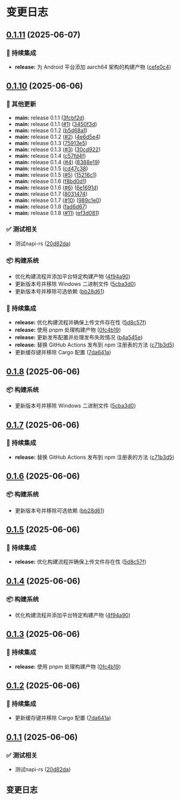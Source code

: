 # 变更日志

## [0.1.11](https://github.com/CandriaJS/image-tool/compare/v0.1.10...v0.1.11) (2025-06-07)


### 🎡 持续集成

* **release:** 为 Android 平台添加 aarch64 架构的构建产物 ([cefe0c4](https://github.com/CandriaJS/image-tool/commit/cefe0c4aa95aba99db8fac6041f682189e40467a))

## [0.1.10](https://github.com/CandriaJS/image-tool/compare/v0.1.9...v0.1.10) (2025-06-06)


### 🔧 其他更新

* **main:** release 0.1.1 ([3fcbf2d](https://github.com/CandriaJS/image-tool/commit/3fcbf2dc931a087267429d0bd800fb187562b8e5))
* **main:** release 0.1.1 ([#1](https://github.com/CandriaJS/image-tool/issues/1)) ([3450f3d](https://github.com/CandriaJS/image-tool/commit/3450f3db3757899c7422715d11959754be308194))
* **main:** release 0.1.2 ([b5d68a1](https://github.com/CandriaJS/image-tool/commit/b5d68a148e7c05999c1848f8209cf916a1cb7430))
* **main:** release 0.1.2 ([#2](https://github.com/CandriaJS/image-tool/issues/2)) ([4e6d5e4](https://github.com/CandriaJS/image-tool/commit/4e6d5e46c1386ef7da2822ce1a4b2c940259e948))
* **main:** release 0.1.3 ([75913e5](https://github.com/CandriaJS/image-tool/commit/75913e5bf73272854805b1e4e23dc7e9d033720a))
* **main:** release 0.1.3 ([#3](https://github.com/CandriaJS/image-tool/issues/3)) ([30cd922](https://github.com/CandriaJS/image-tool/commit/30cd922dd15084710fc6394258996b6e893ceb76))
* **main:** release 0.1.4 ([c57fd4f](https://github.com/CandriaJS/image-tool/commit/c57fd4f6b1baabd374466e51cf772c3210013b00))
* **main:** release 0.1.4 ([#4](https://github.com/CandriaJS/image-tool/issues/4)) ([8388e19](https://github.com/CandriaJS/image-tool/commit/8388e199e3ba0dce9fa346f9d4a6e123f9557d2e))
* **main:** release 0.1.5 ([cd47c38](https://github.com/CandriaJS/image-tool/commit/cd47c38fdeb52db401914f4b3d24c78891385f40))
* **main:** release 0.1.5 ([#5](https://github.com/CandriaJS/image-tool/issues/5)) ([15216c1](https://github.com/CandriaJS/image-tool/commit/15216c174144eedd866a6d59ef52ab64c57aee64))
* **main:** release 0.1.6 ([f8bd0d1](https://github.com/CandriaJS/image-tool/commit/f8bd0d1d3b570d552e63a8d4828821086345015a))
* **main:** release 0.1.6 ([#6](https://github.com/CandriaJS/image-tool/issues/6)) ([6e1691d](https://github.com/CandriaJS/image-tool/commit/6e1691d46d95b780df75a50a5c09d55b5e8a5030))
* **main:** release 0.1.7 ([8031474](https://github.com/CandriaJS/image-tool/commit/80314748e44916314cf7747650fc74bc01754507))
* **main:** release 0.1.7 ([#10](https://github.com/CandriaJS/image-tool/issues/10)) ([989c1e0](https://github.com/CandriaJS/image-tool/commit/989c1e07f9077813da40a76cd0b754060d2b5cd4))
* **main:** release 0.1.8 ([fad6d67](https://github.com/CandriaJS/image-tool/commit/fad6d6757e6cb8dd1873ff1f5fd650714cf6dc52))
* **main:** release 0.1.8 ([#11](https://github.com/CandriaJS/image-tool/issues/11)) ([ef3d081](https://github.com/CandriaJS/image-tool/commit/ef3d0810070e4d3e620306d169ed01951235cb9b))


### ✅ 测试相关

* 测试napi-rs ([20d82da](https://github.com/CandriaJS/image-tool/commit/20d82da9651ec848c8f31c7045478ee64a3c1a16))


### 📦️ 构建系统

* 优化构建流程并添加平台特定构建产物 ([4f94a90](https://github.com/CandriaJS/image-tool/commit/4f94a90f80651f1a23dbdbc43c1ac27f67ee3913))
* 更新版本号并移除 Windows 二进制文件 ([5cba3d0](https://github.com/CandriaJS/image-tool/commit/5cba3d09a8829baa352d73752638f80af415f455))
* 更新版本号并移除可选依赖 ([bb28d61](https://github.com/CandriaJS/image-tool/commit/bb28d617e82cbed9cdab9f69c1219821d5696cf2))


### 🎡 持续集成

* **release:** 优化构建流程并确保上传文件存在性 ([5d8c57f](https://github.com/CandriaJS/image-tool/commit/5d8c57f8bc6140db31cdc1f72d64659202150059))
* **release:** 使用 pnpm 处理构建产物 ([0fc4b19](https://github.com/CandriaJS/image-tool/commit/0fc4b19b337057322504ef7e058a61883a00dc0a))
* **release:** 更新发布配置并处理发布失败情况 ([b4a545e](https://github.com/CandriaJS/image-tool/commit/b4a545e7f74b4ed6d60199e937a5a99ac2b03624))
* **release:** 替换 GitHub Actions 发布到 npm 注册表的方法 ([c71b3d5](https://github.com/CandriaJS/image-tool/commit/c71b3d53f00dcdfbb46ac6e710d46330e5857389))
* 更新缓存键并移除 Cargo 配置 ([7da641a](https://github.com/CandriaJS/image-tool/commit/7da641a2731b837800adb70353096a361b26c438))

## [0.1.8](https://github.com/CandriaJS/image-tool/compare/v0.1.7...v0.1.8) (2025-06-06)


### 📦️ 构建系统

* 更新版本号并移除 Windows 二进制文件 ([5cba3d0](https://github.com/CandriaJS/image-tool/commit/5cba3d09a8829baa352d73752638f80af415f455))

## [0.1.7](https://github.com/CandriaJS/image-tool/compare/v0.1.6...v0.1.7) (2025-06-06)


### 🎡 持续集成

* **release:** 替换 GitHub Actions 发布到 npm 注册表的方法 ([c71b3d5](https://github.com/CandriaJS/image-tool/commit/c71b3d53f00dcdfbb46ac6e710d46330e5857389))

## [0.1.6](https://github.com/CandriaJS/image-tool/compare/v0.1.5...v0.1.6) (2025-06-06)


### 📦️ 构建系统

* 更新版本号并移除可选依赖 ([bb28d61](https://github.com/CandriaJS/image-tool/commit/bb28d617e82cbed9cdab9f69c1219821d5696cf2))

## [0.1.5](https://github.com/CandriaJS/image-tool/compare/v0.1.4...v0.1.5) (2025-06-06)


### 🎡 持续集成

* **release:** 优化构建流程并确保上传文件存在性 ([5d8c57f](https://github.com/CandriaJS/image-tool/commit/5d8c57f8bc6140db31cdc1f72d64659202150059))

## [0.1.4](https://github.com/CandriaJS/image-tool/compare/v0.1.3...v0.1.4) (2025-06-06)


### 📦️ 构建系统

* 优化构建流程并添加平台特定构建产物 ([4f94a90](https://github.com/CandriaJS/image-tool/commit/4f94a90f80651f1a23dbdbc43c1ac27f67ee3913))

## [0.1.3](https://github.com/CandriaJS/image-tool/compare/v0.1.2...v0.1.3) (2025-06-06)


### 🎡 持续集成

* **release:** 使用 pnpm 处理构建产物 ([0fc4b19](https://github.com/CandriaJS/image-tool/commit/0fc4b19b337057322504ef7e058a61883a00dc0a))

## [0.1.2](https://github.com/CandriaJS/image-tool/compare/v0.1.1...v0.1.2) (2025-06-06)


### 🎡 持续集成

* 更新缓存键并移除 Cargo 配置 ([7da641a](https://github.com/CandriaJS/image-tool/commit/7da641a2731b837800adb70353096a361b26c438))

## [0.1.1](https://github.com/CandriaJS/image-tool/compare/v0.1.0...v0.1.1) (2025-06-06)


### ✅ 测试相关

* 测试napi-rs ([20d82da](https://github.com/CandriaJS/image-tool/commit/20d82da9651ec848c8f31c7045478ee64a3c1a16))

## 变更日志
